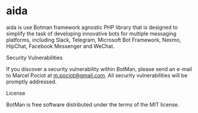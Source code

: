 # aida
aida is use Botman framework agnostic PHP library that is designed to simplify the task of developing innovative bots for multiple messaging platforms, including Slack, Telegram, Microsoft Bot Framework, Nexmo, HipChat, Facebook Messenger and WeChat.

Security Vulnerabilities

If you discover a security vulnerability within BotMan, please send an e-mail to Marcel Pociot at m.pociot@gmail.com. All security vulnerabilities will be promptly addressed.

License

BotMan is free software distributed under the terms of the MIT license.
